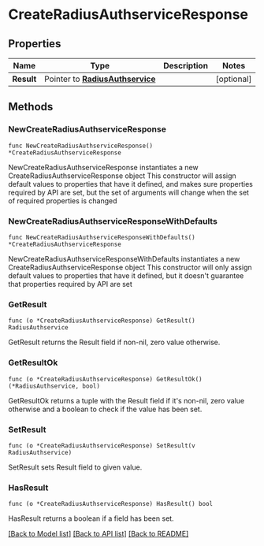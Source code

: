 # CreateRadiusAuthserviceResponse

## Properties

Name | Type | Description | Notes
------------ | ------------- | ------------- | -------------
**Result** | Pointer to [**RadiusAuthservice**](RadiusAuthservice.md) |  | [optional] 

## Methods

### NewCreateRadiusAuthserviceResponse

`func NewCreateRadiusAuthserviceResponse() *CreateRadiusAuthserviceResponse`

NewCreateRadiusAuthserviceResponse instantiates a new CreateRadiusAuthserviceResponse object
This constructor will assign default values to properties that have it defined,
and makes sure properties required by API are set, but the set of arguments
will change when the set of required properties is changed

### NewCreateRadiusAuthserviceResponseWithDefaults

`func NewCreateRadiusAuthserviceResponseWithDefaults() *CreateRadiusAuthserviceResponse`

NewCreateRadiusAuthserviceResponseWithDefaults instantiates a new CreateRadiusAuthserviceResponse object
This constructor will only assign default values to properties that have it defined,
but it doesn't guarantee that properties required by API are set

### GetResult

`func (o *CreateRadiusAuthserviceResponse) GetResult() RadiusAuthservice`

GetResult returns the Result field if non-nil, zero value otherwise.

### GetResultOk

`func (o *CreateRadiusAuthserviceResponse) GetResultOk() (*RadiusAuthservice, bool)`

GetResultOk returns a tuple with the Result field if it's non-nil, zero value otherwise
and a boolean to check if the value has been set.

### SetResult

`func (o *CreateRadiusAuthserviceResponse) SetResult(v RadiusAuthservice)`

SetResult sets Result field to given value.

### HasResult

`func (o *CreateRadiusAuthserviceResponse) HasResult() bool`

HasResult returns a boolean if a field has been set.


[[Back to Model list]](../README.md#documentation-for-models) [[Back to API list]](../README.md#documentation-for-api-endpoints) [[Back to README]](../README.md)


